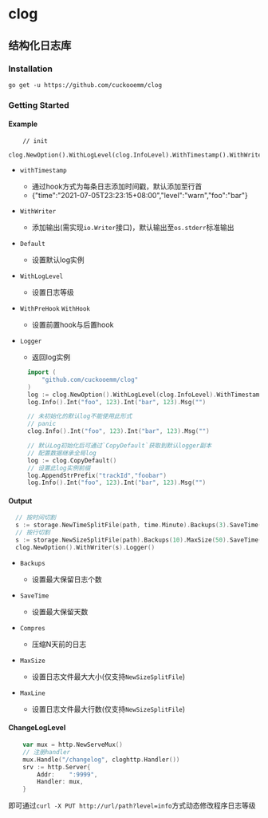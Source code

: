 # clog

## 结构化日志库


### Installation
`go get -u https://github.com/cuckooemm/clog`

### Getting Started

#### Example
```
    // init
    clog.NewOption().WithLogLevel(clog.InfoLevel).WithTimestamp().WithWriter(os.Stdout).Default()
```
- `withTimestamp`
  - 通过hook方式为每条日志添加时间戳，默认添加至行首
  - {"time":"2021-07-05T23:23:15+08:00","level":"warn","foo":"bar"}
    
- `WithWriter`
  - 添加输出(需实现`io.Writer`接口)，默认输出至`os.stderr`标准输出
    
- `Default`
  - 设置默认log实例
    
- `WithLogLevel`
  - 设置日志等级
    
- `WithPreHook` `WithHook`
  - 设置前置hook与后置hook
    
- `Logger`
  - 返回log实例
  ```go
    import (
	    "github.com/cuckooemm/clog"
    )
    log := clog.NewOption().WithLogLevel(clog.InfoLevel).WithTimestamp().WithWriter(s).Logger()
    log.Info().Int("foo", 123).Int("bar", 123).Msg("")
  
    // 未初始化的默认log不能使用此形式
    // panic
    clog.Info().Int("foo", 123).Int("bar", 123).Msg("")

    // 默认Log初始化后可通过`CopyDefault`获取到默认logger副本
    // 配置数据继承全局log
    log := clog.CopyDefault()
    // 设置此log实例前缀 
    log.AppendStrPrefix("trackId","foobar")
    log.Info().Int("foo", 123).Int("bar", 123).Msg("")
  ```

#### Output
```go
  // 按时间切割
  s := storage.NewTimeSplitFile(path, time.Minute).Backups(3).SaveTime(3).Compres(2).Finish()
  // 按行切割
  s := storage.NewSizeSplitFile(path).Backups(10).MaxSize(50).SaveTime(4).Compress(3).Finish()
  clog.NewOption().WithWriter(s).Logger()

```

- `Backups`
  - 设置最大保留日志个数

- `SaveTime`
  - 设置最大保留天数

- `Compres`
  - 压缩N天前的日志

- `MaxSize`
  - 设置日志文件最大大小(仅支持`NewSizeSplitFile`)

- `MaxLine`
  - 设置日志文件最大行数(仅支持`NewSizeSplitFile`)
  
#### ChangeLogLevel
```go
	var mux = http.NewServeMux()
	// 注册handler
	mux.Handle("/changelog", cloghttp.Handler())
	srv := http.Server{
		Addr:    ":9999",
		Handler: mux,
	}
```
即可通过`curl -X PUT http://url/path?level=info`方式动态修改程序日志等级


[comment]: <> (### 方法列表)

[comment]: <> ( - &#40;e *Event&#41; Discard&#40;&#41; // 关闭此次日志输出)

[comment]: <> (```go)

[comment]: <> (	event := clog.Info&#40;&#41;.Discard&#40;&#41;)

[comment]: <> (	event.Msg&#40;"done"&#41; // 无输出)

[comment]: <> (```)

[comment]: <> ( - &#40;e *Event&#41; IsEnabled&#40;&#41; // 判断此次日志输出是否被关闭)

[comment]: <> ( - &#40;e *Event&#41; Msg&#40;str string&#41; // 此方法只能被调用一次)

[comment]: <> ( - &#40;e *Event&#41; Cease&#40;&#41; // 等同调用Msg&#40;""&#41;)

[comment]: <> ( - &#40;e *Event&#41; Dict&#40;key string,&#41;)


[comment]: <> (### 函数列表)

[comment]: <> ( - Dict&#40;&#41; // 新建一个记录器，可通过&#40;e *Event&#41; Dict&#40;&#41; 方法包含输出此记录器数据)
